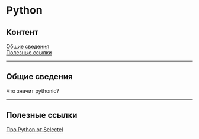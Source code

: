 # Python

## Контент

[Общие сведения](#Общие-сведения)  
[Полезные ссылки](#Полезные-ссылки)  

----

## Общие сведения  
Что значит pythonic?

----

## Полезные ссылки
[Про Python от Selectel](https://selectel.ru/blog/courses/course-python/?utm_source=habr.com&utm_medium=referral&utm_campaign=academy_news_pythoncourse_310125_academy)

